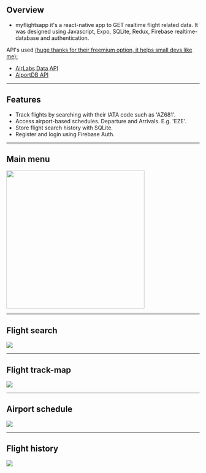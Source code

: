 ## Overview
* myflightsapp it's a react-native app to GET realtime flight related data. It was designed using Javascript, Expo, SQLite, Redux, Firebase realtime-database and authentication.

API's used <u>(huge thanks for their freemium option, it helps small devs like me):</u>
* [AirLabs Data API](https://airlabs.co/)
* [AiportDB API](https://airportdb.io/)
---

## Features
* Track flights by searching with their IATA code such as 'AZ681'.
* Access airport-based schedules. Departure and Arrivals. E.g. 'EZE'.
* Store flight search history with SQLite.
* Register and login using Firebase Auth.
---

## Main menu
<img src="https://github.com/patorosso/myflightsapp/blob/main/assets/home.png?raw=true" width="360">

---

## Flight search
![](https://github.com/patorosso/myflightsapp/blob/main/assets/flight_search_screen.png?raw=true)

---

## Flight track-map
![](https://github.com/patorosso/myflightsapp/blob/main/assets/flight_map.png?raw=true)

---

## Airport schedule
![](https://github.com/patorosso/myflightsapp/blob/main/assets/schedule.png?raw=true)

---

## Flight history
![](https://github.com/patorosso/myflightsapp/blob/main/assets/history.png?raw=true)




